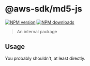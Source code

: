 # @aws-sdk/md5-js

[![NPM version](https://img.shields.io/npm/v/@aws-sdk/md5-js/beta.svg)](https://www.npmjs.com/package/@aws-sdk/md5-js)
[![NPM downloads](https://img.shields.io/npm/dm/@aws-sdk/md5-js.svg)](https://www.npmjs.com/package/@aws-sdk/md5-js)

> An internal package

## Usage

You probably shouldn't, at least directly.
